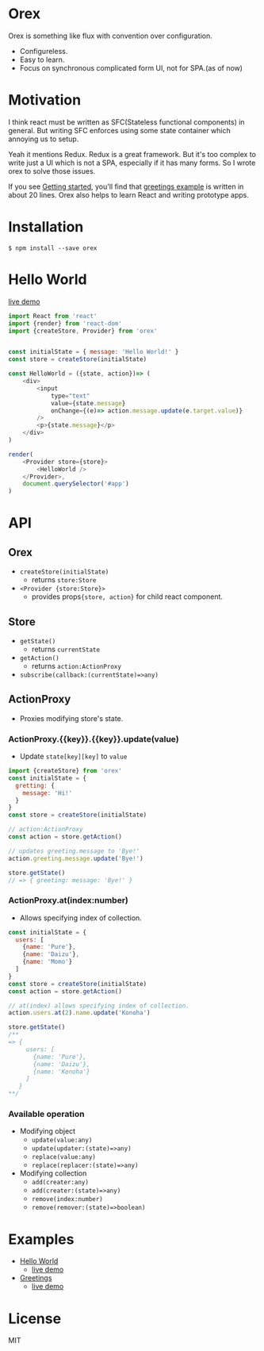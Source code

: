 # Orex
Orex is something like flux with convention over configuration.

- Configureless.
- Easy to learn.
- Focus on synchronous complicated form UI, not for SPA.(as of now)

# Motivation
I think react must be written as SFC(Stateless functional components) in general.
But writing SFC enforces using some state container which annoying us to setup.

Yeah it mentions Redux. Redux is a great framework.
But it's too complex to write just a UI which is not a SPA, especially if it has many forms.
So I wrote orex to solve those issues.

If you see [Getting started](https://github.com/notsunohito/orex/wiki#getting-started), you'll find that [greetings example](http://notsu.gg/orex/examples/greetings/) is written in about 20 lines.
Orex also helps to learn React and writing prototype apps.

# Installation
```
$ npm install --save orex
```

# Hello World
[live demo](http://notsu.gg/orex/examples/helloworld)

```js
import React from 'react'
import {render} from 'react-dom'
import {createStore, Provider} from 'orex'


const initialState = { message: 'Hello World!' }
const store = createStore(initialState)

const HelloWorld = ({state, action})=> (
    <div>
        <input
            type="text"
            value={state.message}
            onChange={(e)=> action.message.update(e.target.value)}
        />
        <p>{state.message}</p>
    </div>
)

render(
    <Provider store={store}>
        <HelloWorld />
    </Provider>,
    document.querySelector('#app')
)
```

# API
## Orex
- `createStore(initialState)`
	- returns `store:Store`
- `<Provider {store:Store}>`
	- provides props`{store, action}` for child react component.

## Store
- `getState()`
	- returns `currentState`
- `getAction()`
	- returns `action:ActionProxy`
- `subscribe(callback:(currentState)=>any)`

## ActionProxy
- Proxies modifying store's state.

### ActionProxy.{{key}}.{{key}}.update(value)
- Update `state[key][key]` to `value`

```js
import {createStore} from 'orex'
const initialState = {
  gretting: {
    message: 'Hi!'
  }
}
const store = createStore(initialState)

// action:ActionProxy
const action = store.getAction()

// updates greeting.message to 'Bye!'
action.greeting.message.update('Bye!')

store.getState()
// => { greeting: message: 'Bye!' }
```

### ActionProxy.at(index:number)
- Allows specifying index of collection.

```js
const initialState = {
  users: [
    {name: 'Pure'},
    {name: 'Daizu'},
    {name: 'Momo'}
  ]
}
const store = createStore(initialState)
const action = store.getAction()

// at(index) allows specifying index of collection.
action.users.at(2).name.update('Konoha')

store.getState()
/**
=> {
     users: [
       {name: 'Pure'},
       {name: 'Daizu'},
       {name: 'Konoha'}
     ]
   }
**/
```

### Available operation
- Modifying object
	- `update(value:any)`
	- `update(updater:(state)=>any)`
	- `replace(value:any)`
	- `replace(replacer:(state)=>any)`
- Modifying collection
	- `add(creater:any)`
	- `add(creater:(state)=>any)`
	- `remove(index:number)`
	- `remove(remover:(state)=>boolean)`

# Examples
- [Hello World](https://github.com/notsunohito/orex/tree/master/examples/helloworld)
	- [live demo](http://notsu.gg/orex/examples/helloworld/)
- [Greetings](https://github.com/notsunohito/orex/tree/master/examples/greetings)
	- [live demo](http://notsu.gg/orex/examples/greetings/)

# License
MIT
